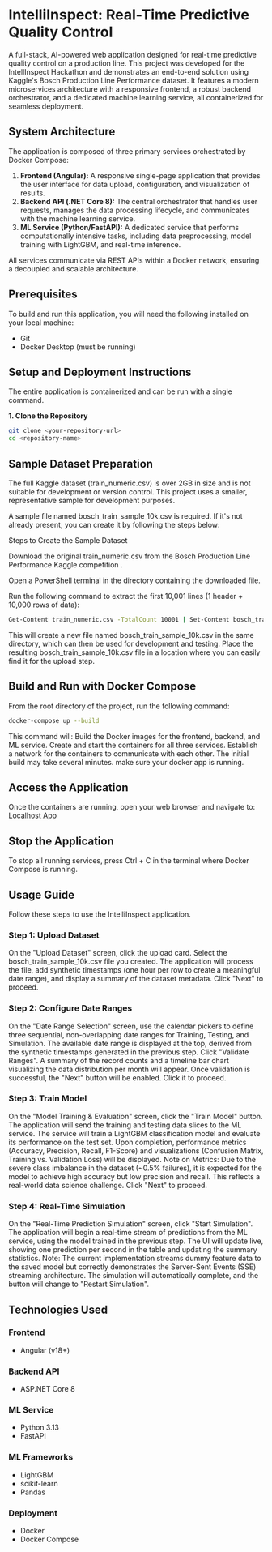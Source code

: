# IntelliInspect: Real-Time Predictive Quality Control

A full-stack, AI-powered web application designed for real-time predictive quality control on a production line. This project was developed for the IntellInspect Hackathon and demonstrates an end-to-end solution using Kaggle's Bosch Production Line Performance dataset. It features a modern microservices architecture with a responsive frontend, a robust backend orchestrator, and a dedicated machine learning service, all containerized for seamless deployment.

## System Architecture

The application is composed of three primary services orchestrated by Docker Compose:

1.  **Frontend (Angular):** A responsive single-page application that provides the user interface for data upload, configuration, and visualization of results.
2.  **Backend API (.NET Core 8):** The central orchestrator that handles user requests, manages the data processing lifecycle, and communicates with the machine learning service.
3.  **ML Service (Python/FastAPI):** A dedicated service that performs computationally intensive tasks, including data preprocessing, model training with LightGBM, and real-time inference.

All services communicate via REST APIs within a Docker network, ensuring a decoupled and scalable architecture.

## Prerequisites

To build and run this application, you will need the following installed on your local machine:

*   Git
*   Docker Desktop (must be running)

## Setup and Deployment Instructions

The entire application is containerized and can be run with a single command.

**1. Clone the Repository**
```bash
git clone <your-repository-url>
cd <repository-name>
```
## Sample Dataset Preparation

The full Kaggle dataset (train_numeric.csv) is over 2GB in size and is not suitable for development or version control. This project uses a smaller, representative sample for development purposes.

A sample file named bosch_train_sample_10k.csv is required. If it's not already present, you can create it by following the steps below:

Steps to Create the Sample Dataset

Download the original train_numeric.csv from the Bosch Production Line Performance Kaggle competition
.

Open a PowerShell terminal in the directory containing the downloaded file.

Run the following command to extract the first 10,001 lines (1 header + 10,000 rows of data):
```bash
Get-Content train_numeric.csv -TotalCount 10001 | Set-Content bosch_train_sample_10k.csv
```

This will create a new file named bosch_train_sample_10k.csv in the same directory, which can then be used for development and testing.
Place the resulting bosch_train_sample_10k.csv file in a location where you can easily find it for the upload step.
## Build and Run with Docker Compose
From the root directory of the project, run the following command:

```bash
docker-compose up --build
```
This command will:
Build the Docker images for the frontend, backend, and ML service.
Create and start the containers for all three services.
Establish a network for the containers to communicate with each other.
The initial build may take several minutes.
make sure your docker app is running.
## Access the Application
Once the containers are running, open your web browser and navigate to:
[Localhost App](http://localhost:4200)

## Stop the Application
To stop all running services, press Ctrl + C in the terminal where Docker Compose is running.
## Usage Guide
Follow these steps to use the IntelliInspect application.
### Step 1: Upload Dataset
On the "Upload Dataset" screen, click the upload card.
Select the bosch_train_sample_10k.csv file you created.
The application will process the file, add synthetic timestamps (one hour per row to create a meaningful date range), and display a summary of the dataset metadata.
Click "Next" to proceed.
### Step 2: Configure Date Ranges
On the "Date Range Selection" screen, use the calendar pickers to define three sequential, non-overlapping date ranges for Training, Testing, and Simulation.
The available date range is displayed at the top, derived from the synthetic timestamps generated in the previous step.
Click "Validate Ranges". A summary of the record counts and a timeline bar chart visualizing the data distribution per month will appear.
Once validation is successful, the "Next" button will be enabled. Click it to proceed.
### Step 3: Train Model
On the "Model Training & Evaluation" screen, click the "Train Model" button.
The application will send the training and testing data slices to the ML service.
The service will train a LightGBM classification model and evaluate its performance on the test set.
Upon completion, performance metrics (Accuracy, Precision, Recall, F1-Score) and visualizations (Confusion Matrix, Training vs. Validation Loss) will be displayed.
Note on Metrics: Due to the severe class imbalance in the dataset (~0.5% failures), it is expected for the model to achieve high accuracy but low precision and recall. This reflects a real-world data science challenge.
Click "Next" to proceed.
### Step 4: Real-Time Simulation
On the "Real-Time Prediction Simulation" screen, click "Start Simulation".
The application will begin a real-time stream of predictions from the ML service, using the model trained in the previous step.
The UI will update live, showing one prediction per second in the table and updating the summary statistics.
Note: The current implementation streams dummy feature data to the saved model but correctly demonstrates the Server-Sent Events (SSE) streaming architecture.
The simulation will automatically complete, and the button will change to "Restart Simulation".
## Technologies Used
### Frontend
- Angular (v18+)

### Backend API
- ASP.NET Core 8

### ML Service
- Python 3.13
- FastAPI

### ML Frameworks
- LightGBM
- scikit-learn
- Pandas

### Deployment
- Docker
- Docker Compose
